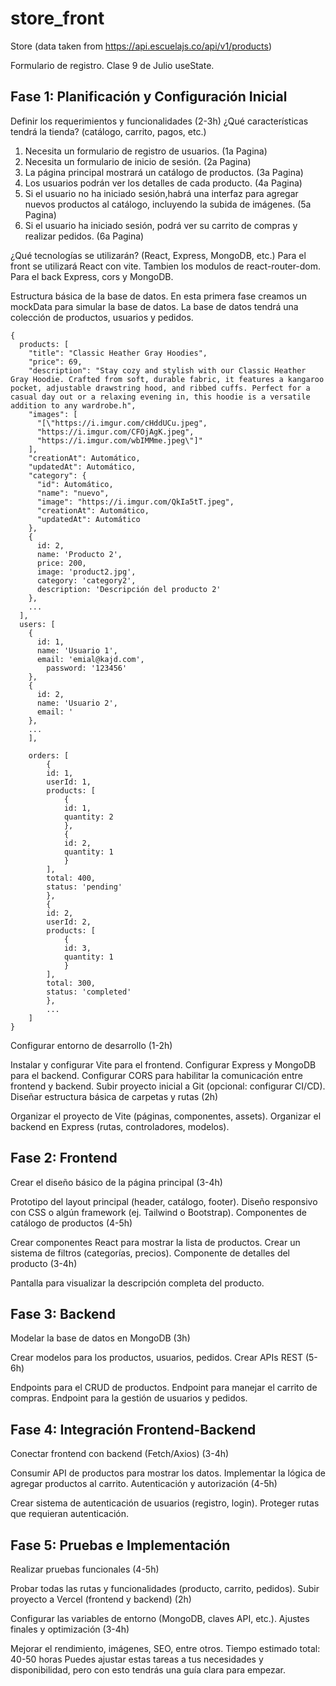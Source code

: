 # store_front
Store (data taken from https://api.escuelajs.co/api/v1/products)

Formulario de registro. Clase 9 de Julio useState.

## Fase 1: Planificación y Configuración Inicial
Definir los requerimientos y funcionalidades (2-3h)
¿Qué características tendrá la tienda? (catálogo, carrito, pagos, etc.)
1. Necesita un formulario de registro de usuarios. (1a Pagina)
2. Necesita un formulario de inicio de sesión. (2a Pagina)
3. La página principal mostrará un catálogo de productos. (3a Pagina)
4. Los usuarios podrán ver los detalles de cada producto. (4a Pagina)
5. Si el usuario no ha iniciado sesión,habrá una interfaz para agregar nuevos productos al catálogo, incluyendo la subida de imágenes. (5a Pagina)
6. Si el usuario ha iniciado sesión, podrá ver su carrito de compras y realizar pedidos. (6a Pagina)

¿Qué tecnologías se utilizarán? (React, Express, MongoDB, etc.)
Para el front se utilizará React con vite. Tambien los modulos de react-router-dom.
Para el back Express, cors y MongoDB.

Estructura básica de la base de datos. En esta primera fase creamos un mockData para simular la base de datos.
La base de datos tendrá una colección de productos, usuarios y pedidos.
```
{
  products: [
    "title": "Classic Heather Gray Hoodies",
    "price": 69,
    "description": "Stay cozy and stylish with our Classic Heather Gray Hoodie. Crafted from soft, durable fabric, it features a kangaroo pocket, adjustable drawstring hood, and ribbed cuffs. Perfect for a casual day out or a relaxing evening in, this hoodie is a versatile addition to any wardrobe.h",
    "images": [
      "[\"https://i.imgur.com/cHddUCu.jpeg",
      "https://i.imgur.com/CFOjAgK.jpeg",
      "https://i.imgur.com/wbIMMme.jpeg\"]"
    ],
    "creationAt": Automático,
    "updatedAt": Automático,
    "category": {
      "id": Automático,
      "name": "nuevo",
      "image": "https://i.imgur.com/QkIa5tT.jpeg",
      "creationAt": Automático,
      "updatedAt": Automático
    },
    {
      id: 2,
      name: 'Producto 2',
      price: 200,
      image: 'product2.jpg',
      category: 'category2',
      description: 'Descripción del producto 2'
    },
    ...
  ],
  users: [
    {
      id: 1,
      name: 'Usuario 1',
      email: 'emial@kajd.com',
        password: '123456'
    },
    {
      id: 2,
      name: 'Usuario 2',
      email: '
    },
    ...
    ],

    orders: [
        {
        id: 1,
        userId: 1,
        products: [
            {
            id: 1,
            quantity: 2
            },
            {
            id: 2,
            quantity: 1
            }
        ],
        total: 400,
        status: 'pending'
        },
        {
        id: 2,
        userId: 2,
        products: [
            {
            id: 3,
            quantity: 1
            }
        ],
        total: 300,
        status: 'completed'
        },
        ...
    ]
}
```

Configurar entorno de desarrollo (1-2h)

Instalar y configurar Vite para el frontend.
Configurar Express y MongoDB para el backend.
Configurar CORS para habilitar la comunicación entre frontend y backend.
Subir proyecto inicial a Git (opcional: configurar CI/CD).
Diseñar estructura básica de carpetas y rutas (2h)

Organizar el proyecto de Vite (páginas, componentes, assets).
Organizar el backend en Express (rutas, controladores, modelos).

## Fase 2: Frontend
Crear el diseño básico de la página principal (3-4h)

Prototipo del layout principal (header, catálogo, footer).
Diseño responsivo con CSS o algún framework (ej. Tailwind o Bootstrap).
Componentes de catálogo de productos (4-5h)

Crear componentes React para mostrar la lista de productos.
Crear un sistema de filtros (categorías, precios).
Componente de detalles del producto (3-4h)

Pantalla para visualizar la descripción completa del producto.


## Fase 3: Backend
Modelar la base de datos en MongoDB (3h)

Crear modelos para los productos, usuarios, pedidos.
Crear APIs REST (5-6h)

Endpoints para el CRUD de productos.
Endpoint para manejar el carrito de compras.
Endpoint para la gestión de usuarios y pedidos.

## Fase 4: Integración Frontend-Backend
Conectar frontend con backend (Fetch/Axios) (3-4h)

Consumir API de productos para mostrar los datos.
Implementar la lógica de agregar productos al carrito.
Autenticación y autorización (4-5h)

Crear sistema de autenticación de usuarios (registro, login).
Proteger rutas que requieran autenticación.

## Fase 5: Pruebas e Implementación
Realizar pruebas funcionales (4-5h)

Probar todas las rutas y funcionalidades (producto, carrito, pedidos).
Subir proyecto a Vercel (frontend y backend) (2h)

Configurar las variables de entorno (MongoDB, claves API, etc.).
Ajustes finales y optimización (3-4h)

Mejorar el rendimiento, imágenes, SEO, entre otros.
Tiempo estimado total: 40-50 horas
Puedes ajustar estas tareas a tus necesidades y disponibilidad, pero con esto tendrás una guía clara para empezar.